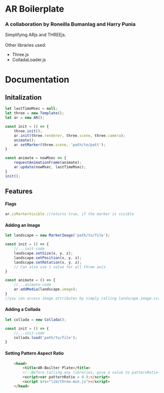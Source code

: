 # AR Boilerplate

### A collaboration by Roneilla Bumanlag and Harry Punia
Simplifying ARjs and THREEjs.
<br>
<br>
Other libraries used:
<br>
- Three.js
- ColladaLoader.js

# Documentation

## Initalization
```Javascript
let lastTimeMsec = null;
let three = new Template();
let ar = new AR();

const init = () => {
    three.init();
    ar.init(three.renderer, three.scene, three.camera);
    animate();
    ar.setMarker(three.scene, 'path/to/patt');
}

const animate = nowMsec => {
    requestAnimationFrame(animate);
    ar.update(nowMsec, lastTimeMsec);
}
init();
```

## Features

#### Flags

```Javascript
ar.isMarkerVisible //returns true, if the marker is visible
```

#### Adding an Image

```Javascript
let landscape = new MarkerImage('path/to/file');

const init = () => {
    //...init-code
    landscape.setSize(x, y, z);
    landscape.setPosition(x, y, z);
    landscape.setRotation(x, y, z);
    // Can also use 1 value for all three axis
}

const animate = () => {
    //...animate-code
    ar.addMedia(landscape.image);
}
//you can access image attributes by simply calling landscape.image.scale.x and so on
```

#### Adding a Collada

```Javascript
let collada = new Collada();

const init = () => {
    //...init-code
    collada.load('path/to/file');
}
```

#### Setting Pattern Aspect Ratio

```HTML
    <head>
        <title>AR-Boilter Plate</title>
        <!--Before Calling any libraries, give a value to patternRatio-->
        <script>var patternRatio = 0.9;</script>
        <script src="lib/three.min.js"></script>
    </head>
```